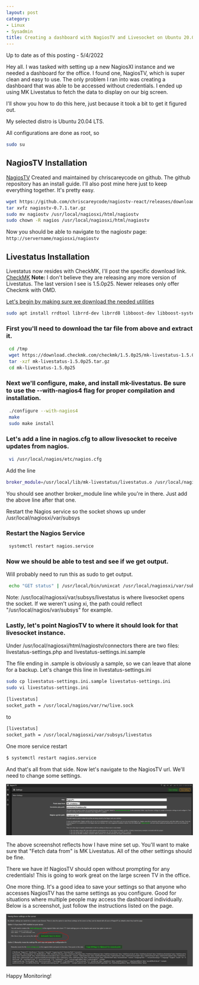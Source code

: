 ```yaml
---
layout: post
category: 
- Linux
- Sysadmin
title: Creating a dashboard with NagiosTV and Livesocket on Ubuntu 20.04
---
```


Up to date as of this posting - 5/4/2022

Hey all. I was tasked with setting up a new NagiosXI instance and we needed a dashboard for the office. I found one, NagiosTV, which is super clean and easy to use. The only problem I ran into was creating a dashboard that was able to be accessed without credentials. I ended up using MK Livestatus to fetch the data to display on our big screen.

I'll show you how to do this here, just because it took a bit to get it figured out. 

My selected distro is Ubuntu 20.04 LTS.

All configurations are done as root, so

```bash
sudo su
```

## NagiosTV Installation

<a href="https://nagiostv.com/">NagiosTV</a> Created and maintained by chriscareycode on github.
The github repository has an install guide. I'll also post mine here just to keep everything together. It's pretty easy.

```bash
wget https://github.com/chriscareycode/nagiostv-react/releases/download/v0.8.4/nagiostv-0.8.4.tar.gz
tar xvfz nagiostv-0.7.1.tar.gz
sudo mv nagiostv /usr/local/nagiosxi/html/nagiostv
sudo chown -R nagios /usr/local/nagiosxi/html/nagiostv
```

Now you should be able to navigate to the nagiostv page: ```http://servername/nagiosxi/nagiostv ```








## Livestatus Installation

Livestatus now resides with CheckMK, I'll post the specific download link.
<a href="https://docs.checkmk.com/latest/en/intro.html">CheckMK</a>
<b>Note:</b> I don't believe they are releasing any more version of Livestatus. The last version I see is 1.5.0p25. Newer releases only offer Checkmk with OMD.


<a href="https://download.checkmk.com/checkmk/1.5.0p25/mk-livestatus-1.5.0p25.tar.gz">

Let's begin by making sure we download the needed utilities

```bash
sudo apt install rrdtool librrd-dev librrd8 libboost-dev libboost-system-dev
```

### First you'll need to download the tar file from above and extract it.

```bash
 cd /tmp
 wget https://download.checkmk.com/checkmk/1.5.0p25/mk-livestatus-1.5.0p25.tar.gz
 tar -xzf mk-livestatus-1.5.0p25.tar.gz
 cd mk-livestatus-1.5.0p25
```

### Next we'll configure, make, and install mk-livestatus. Be sure to use the --with-nagios4 flag for proper compilation and installation.

```bash
 ./configure --with-nagios4
 make
 sudo make install
```

### Let's add a line in nagios.cfg to allow livesocket to receive updates from nagios.

```bash
 vi /usr/local/nagios/etc/nagios.cfg
```
Add the line
```bash
broker_module=/usr/local/lib/mk-livestatus/livestatus.o /usr/local/nagiosxi/var/subsys/livestatus
```

You should see another broker_module line while you're in there. Just add the above line after that one.

Restart the Nagios service so the socket shows up under /usr/local/nagiosxi/var/subsys

### Restart the Nagios Service

```bash
 systemctl restart nagios.service
```


### Now we should be able to test and see if we get output.

Will probably need to run this as sudo to get output.

```bash
 echo "GET status" | /usr/local/bin/unixcat /usr/local/nagiosxi/var/subsys/livestatus
```
Note: /usr/local/nagiosxi/var/subsys/livestatus is where livesocket opens the socket. If we weren't using xi, the path could reflect "/usr/local/nagios/var/subsys" for example.

### Lastly, let's point NagiosTV to where it should look for that livesocket instance.

Under /usr/local/nagiosxi/html/nagiostv/connectors there are two files: livestatus-settings.php and livestatus-settings.ini.sample

The file ending in .sample is obviously a sample, so we can leave that alone for a backup. Let's change this line in livestatus-settings.ini

```bash
sudo cp livestatus-settings.ini.sample livestatus-settings.ini
sudo vi livestatus-settings.ini
```

```bash
[livestatus]
socket_path = /usr/local/nagios/var/rw/live.sock
```
to

```bash
[livestatus]
socket_path = /usr/local/nagiosxi/var/subsys/livestatus
```

One more service restart

```bash
$ systemctl restart nagios.service
```

And that's all from that side. Now let's navigate to the NagiosTV url. We'll need to change some settings.

![NagiosTV Main Settings](\assets\2021-1-18\NagiosTV-Settings.PNG)

The above screenshot reflects how I have mine set up. You'll want to make sure that "Fetch data from" is MK Livestatus.
All of the other settings should be fine.

There we have it! NagiosTV should open without prompting for any credentials! This is going to work great on the large screen TV in the office.

One more thing. It's a good idea to save your settings so that anyone who accesses NagiosTV has the same settings as you configure. Good for situations where multiple people may access the dashboard individually. Below is a screenshot, just follow the instructions listed on the page.

![NagiosTV Save Settings](\assets\2021-1-18\NagiosTV-Save-Settings-To-Server.PNG)

Happy Monitoring!

